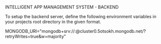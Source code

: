 INTELLIGENT APP MANAGEMENT SYSTEM - BACKEND

To setup the backend server, define the following environment variables in your projects root directory in the given format.

MONGODB_URI="mongodb+srv://<username>:<password>@cluster0.5otsokh.mongodb.net/<database-name>?retryWrites=true&w=majority"



